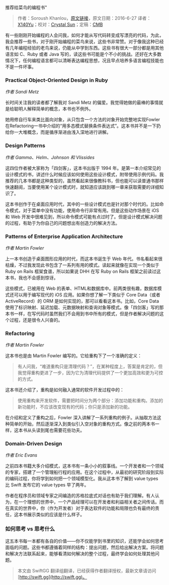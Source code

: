 推荐给菜鸟的编程书"

> 作者：Soroush Khanlou，[原文链接](http://khanlou.com/2016/06/resources-for-new-programmers/)，原文日期：2016-6-27
> 译者：[X140Yu](undefined)；校对：[Crystal Sun](http://www.jianshu.com/users/7a2d2cc38444/latest_articles)；定稿：[CMB](https://github.com/chenmingbiao)
  









有一些刚刚开始编程的人会问我，如何才能从写代码转变成写漂亮的代码，为此，我会推荐一些书，对于刚开始编程的菜鸟来说，这些书非常赞。对于像我这种已经有几年编程经验的老鸟来说，仍能从中学到东西。这些书有很大一部分都是用其他语言如 C、Ruby 或者 Java 写的，读这些书可能是个不小的挑战。还好在大多数情况下，任何编程语言都可以清晰表达编程思想，况且早点培养多语言编程技能也不是一件坏事。



### Practical Object-Oriented Design in Ruby

*作者 Sandi Metz*

长时间关注我的读者都了解我对 Sandi Metz 的偏爱。我觉得她做的最棒的事情就是给聪明人解释简单的概念，本书也不例外。

她用修自行车来类比面向对象，从只包含一个方法的对象开始完整地实现Fowler在Refactoring一书中介绍的“用多态模式替换条件表达式”。这本书并不是一下扔给你一大堆概念，而是循序渐进由浅入深地进行讲解。

### Design Patterns

*作者 Gamma、Helm、Johnson 和 Vlissides*

这四位作者被大家称为「四剑客」，这本书出版于 1994 年。是第一本介绍常见的设计模式的书，讲述什么时候应该如何使用这些设计模式，附带使用示例代码。我推荐的几本书都是这种类型的，虽然看起来很像教科书，但也能可以读普通书那样快速翻阅，当要使用某个设计模式时，就知道应该跳到哪一章来获取需要的详细知识了。

这本书创作于在桌面应用时代，其中的一些设计模式也是针对那个时代的。比如命令模式，对于菜单中没有功能，使用命令行非常有用。但是这些动作场景在 iOS 和 Web 开发中很难见到，所以命令模式可能有点过时了。但是设计模式解决问题的过程，有助于为你自己的问题想出有创造力的解决方法。

### Patterns of Enterprise Application Architecture

*作者 Martin Fowler*

上一本书创造于桌面图形应用的时代，而这本书诞生于 Web 年代。书名看起来很枯燥，不过我发现此书包含了一系列有用的模式。读起来就像在实现一个类似于 Ruby on Rails 框架食谱，所以如果说 DHH 在写 Ruby on Rails 框架之前读过这本书，我也不会感到惊讶。

这些模式，已被用在 Web 的表单、HTML和数据库中。前两类很有趣，数据库模式还可以用于编写现代的 iOS 应用。如果你想了解一下类似于 Core Data（或者 ActiveRecord）的 ORM 是如何实现的，那可以看看这本书。比如，Core Data 使用了标识映射、延迟加载、元数据映射和查询对象等模式。像「四剑客」写的那本书一样，在写代码时虽然我们不会用到书中所有的模式，但是作者解决问题的这个过程，还是很令人兴奋的。

### Refactoring

*作者 Martin Fowler*

这本书也是由 Martin Fowler 编写的。它给重构下了一个准确的定义：

> 有人问我，“难道重构只是清理代码？”，在某种程度上，答案是肯定的，但我觉得重构更进了一步，因为它为清理代码提供了一个更加高效和更为可控的方式。

这本书还介绍了，重构是如何融入通常的软件开发过程中的：

> 使用重构来开发软件，需要把时间分为两个部分：添加功能和重构。添加的新功能时，不应该改变现有的代码；你只是添加新的功能。

在介绍和定义了重构之后，Fowler 深入讲解了一系列重构的例子。从抽取方法这种简单的开始，然后逐渐深入到类似引入空对象的重构方式。像之前的两本书一样，这本书从头读到尾也需要花些功夫。

### Domain-Driven Design

*作者 Eric Evans*

之前四本书籍大多介绍模式，这本书有一条小小的叙事线。一个开发者和一个领域的专家，搭建了一个管理船行程的应用。在这个过程中，从最初的研究阶段到实际的编码过程，你将学到如何把一个领域模型化。我从这本书了解到 value types 比 Swift 发布它的 value types 早了两年。

作者在程序员和领域专家之间编造的苏格拉底式对话也有助于我们理解。有人认为，在一个理想的世界中，一个产品经理可以在开发者和利益相关者之间传话。而在真实的世界中，你（作为开发者）对于表达软件的功能和局限也负有最终的责任，这本书展示类似的应该是什么样子。

### 如何思考 vs 思考什么

这五本书每一本都有各自的价值——你不仅能学到书里的知识，还能学会如何思考面临的问题。这些书都遵循着同样的结构：提出问题，然后给出解决方案。将问题和解决方法联系起来，能够看清如何解决的整个过程，最终学会如何处理其他问题。

> 本文由 SwiftGG 翻译组翻译，已经获得作者翻译授权，最新文章请访问 [http://swift.gg](http://swift.gg)。